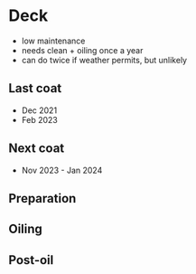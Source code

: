 # Deck

* low maintenance
* needs clean + oiling once a year
* can do twice if weather permits, but unlikely

## Last coat
* Dec 2021
* Feb 2023

## Next coat
* Nov 2023 - Jan 2024

## Preparation

## Oiling

## Post-oil